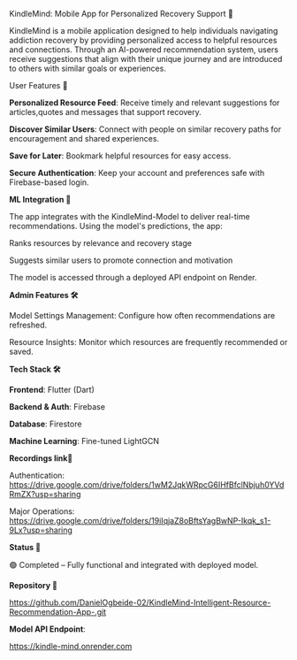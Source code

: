 KindleMind: Mobile App for Personalized Recovery Support 📱

KindleMind is a mobile application designed to help individuals navigating addiction recovery by providing personalized access to helpful resources and connections. Through an AI-powered recommendation system, users receive suggestions that align with their unique journey and are introduced to others with similar goals or experiences.

User Features 🚀

**Personalized Resource Feed**: Receive timely and relevant suggestions for articles,quotes and messages that support recovery.

**Discover Similar Users**: Connect with people on similar recovery paths for encouragement and shared experiences.

**Save for Later**: Bookmark helpful resources for easy access.

**Secure Authentication**: Keep your account and preferences safe with Firebase-based login.

**ML Integration 🤖**

The app integrates with the KindleMind-Model to deliver real-time recommendations. Using the model's predictions, the app:

Ranks resources by relevance and recovery stage

Suggests similar users to promote connection and motivation

The model is accessed through a deployed API endpoint on Render.

**Admin Features 🛠️**

Model Settings Management: Configure how often recommendations are refreshed.

Resource Insights: Monitor which resources are frequently recommended or saved.

**Tech Stack 🛠️**

**Frontend**: Flutter (Dart)

**Backend & Auth**: Firebase

**Database**: Firestore

**Machine Learning**: Fine-tuned LightGCN

**Recordings link📸**

Authentication: https://drive.google.com/drive/folders/1wM2JqkWRpcG6IHfBfclNbjuh0YVdRmZX?usp=sharing

Major Operations: https://drive.google.com/drive/folders/19iIqjaZ8oBftsYagBwNP-Ikqk_s1-9Lx?usp=sharing

**Status 📌**

🟢 Completed – Fully functional and integrated with deployed model.

**Repository 🔗**

https://github.com/DanielOgbeide-02/KindleMind-Intelligent-Resource-Recommendation-App-.git

**Model API Endpoint**:

https://kindle-mind.onrender.com
